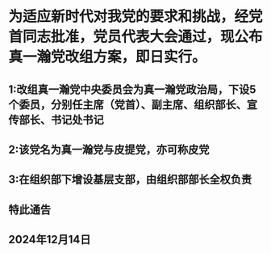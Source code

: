 # 为适应新时代对我党的要求和挑战，经党首同志批准，党员代表大会通过，现公布真一瀚党改组方案，即日实行。
## 1:改组真一瀚党中央委员会为真一瀚党政治局，下设5个委员，分别任主席（党首）、副主席、组织部长、宣传部长、书记处书记
## 2:该党名为真一瀚党与皮提党，亦可称皮党
## 3:在组织部下增设基层支部，由组织部部长全权负责

## 特此通告
## 2024年12月14日